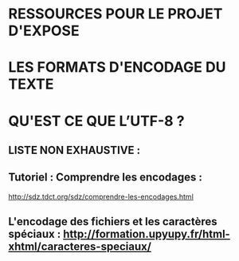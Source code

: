 # RESSOURCES POUR LE PROJET D'EXPOSE 
# LES FORMATS D'ENCODAGE DU TEXTE 
# QU'EST CE QUE L’UTF-8 ?

## LISTE NON EXHAUSTIVE :

## Tutoriel : Comprendre les encodages : 
http://sdz.tdct.org/sdz/comprendre-les-encodages.html
## L'encodage des fichiers et les caractères spéciaux : http://formation.upyupy.fr/html-xhtml/caracteres-speciaux/
